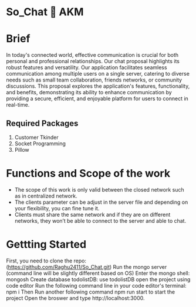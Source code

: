 # So_Chat :speech_balloon:  AKM

# Brief
In today's connected world, effective communication is crucial for both personal and professional relationships. Our chat proposal highlights its robust features and versatility. Our application facilitates seamless communication among multiple users on a single server, catering to diverse needs such as small team collaboration, friends networks, or community discussions. This proposal explores the application's features, functionality, and benefits, demonstrating its ability to enhance communication by providing a secure, efficient, and enjoyable platform for users to connect in real-time.

## Required Packages

1. Customer Tkinder
2. Socket Programming
3. Pillow

# Functions and Scope of the work

- The scope of this work is only valid between the closed network such as in centralized network.
- The clients parameter can be adjust in the server file and depending on your flexibility, you can fine tune it.
- Clients must share the same network and if they are on different networks, they won’t be able to connect to the server and able to chat.

# Gettting Started

First, you need to clone the repo: (https://github.com/Raghu2411/So_Chat.git)
Run the mongo server (command line will be slightly different based on OS)
Enter the mongo shell: mongosh
Create database todolistDB: use todolistDB
open the project using code editor
Run the following command line in your code editor's terminal: npm i
Then Run another following command npm run start to start the project
Open the broswer and type http://localhost:3000.
